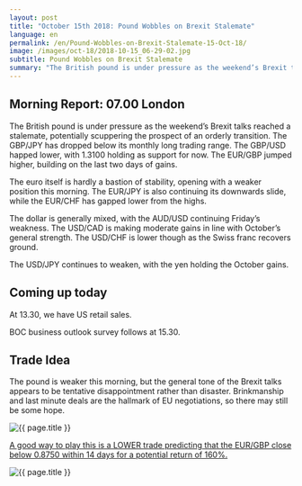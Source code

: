 ```yaml
---
layout: post
title: "October 15th 2018: Pound Wobbles on Brexit Stalemate"
language: en
permalink: /en/Pound-Wobbles-on-Brexit-Stalemate-15-Oct-18/
image: /images/oct-18/2018-10-15_06-29-02.jpg
subtitle: Pound Wobbles on Brexit Stalemate
summary: "The British pound is under pressure as the weekend’s Brexit talks reached a stalemate, potentially scuppering the prospect of an orderly transition"
---
```

## Morning Report: 07.00 London

The British pound is under pressure as the weekend’s Brexit talks reached a stalemate, potentially scuppering the prospect of an orderly transition. The GBP/JPY has dropped below its monthly long trading range. The GBP/USD happed lower, with 1.3100 holding as support for now. The EUR/GBP jumped higher, building on the last two days of gains. 

The euro itself is hardly a bastion of stability, opening with a weaker position this morning. The EUR/JPY is also continuing its downwards slide, while the EUR/CHF has gapped lower from the highs. 

The dollar is generally mixed, with the AUD/USD continuing Friday’s weakness. The USD/CAD is making moderate gains in line with October’s general strength. The USD/CHF is lower though as the Swiss franc recovers ground. 

The USD/JPY continues to weaken, with the yen holding the October gains. 

## Coming up today

At 13.30, we have US retail sales. 

BOC business outlook survey follows at 15.30. 

## Trade Idea

The pound is weaker this morning, but the general tone of the Brexit talks appears to be tentative disappointment rather than disaster. Brinkmanship and last minute deals are the hallmark of EU negotiations, so there may still be some hope.

<img class="post-image" src="{{ site.url }}/images/oct-18/2018-10-15_06-29-02.jpg" alt="{{ page.title }}" title="{{ page.title }}">

<a href="%LINK%%?currency=GBP&market=forex&underlying=frxEURGBP&formname=higherlower&duration_amount=14&duration_units=d&amount=10&amount_type=stake&expiry_type=duration&barrier=0.875" target="_blank">A good way to play this is a LOWER trade predicting that the EUR/GBP close below 0.8750 within 14 days for a potential return of 160%.</a>

<img class="post-image" src="{{ site.url }}/images/oct-18/2018-10-15_06-35-37.jpg" alt="{{ page.title }}" title="{{ page.title }}">